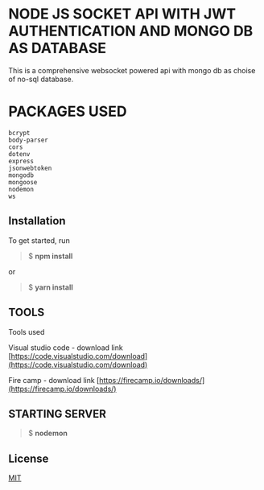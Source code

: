 # NODE JS SOCKET API WITH JWT AUTHENTICATION AND MONGO DB AS DATABASE

This is a comprehensive websocket powered api with mongo db as choise of no-sql database.

# PACKAGES USED

    bcrypt
    body-parser
    cors
    dotenv
    express
    jsonwebtoken
    mongodb
    mongoose
    nodemon
    ws

## Installation

To get started, run 

>$ **npm install**

or 
>$ **yarn install**

## TOOLS

Tools used

Visual studio code - download link [https://code.visualstudio.com/download](https://code.visualstudio.com/download)

Fire camp - download link [https://firecamp.io/downloads/](https://firecamp.io/downloads/)

## STARTING SERVER

>$ **nodemon**

## License
[MIT](https://choosealicense.com/licenses/mit/)